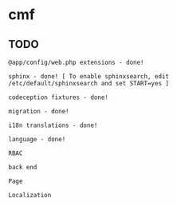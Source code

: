 cmf
===

TODO
----

```
@app/config/web.php extensions - done!
```

```
sphinx - done! [ To enable sphinxsearch, edit /etc/default/sphinxsearch and set START=yes ]
```

```
codeception fixtures - done!
```

```
migration - done!
```

```
i18n translations - done!
```

```
language - done!
```

```
RBAC
```

```
back end
```

```
Page
```

```
Localization
```